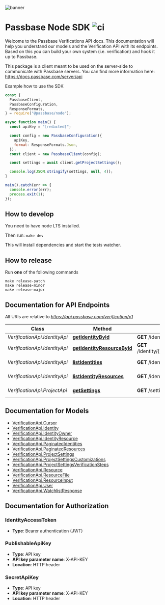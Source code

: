 ![banner](https://passbase-sdk-banner.netlify.app/node.png)

# Passbase Node SDK ![ci](https://github.com/passbase/passbase-node/workflows/ci/badge.svg)

Welcome to the Passbase Verifications API docs. This documentation will help you understand our models and the Verification API with its endpoints. Based on this you can build your own system (i.e. verification) and hook it up to Passbase.

This package is a client meant to be used on the server-side to communicate with Passbase servers.
You can find more information here: https://docs.passbase.com/server/api

Example how to use the SDK

```js
const {
  PassbaseClient,
  PassbaseConfiguration,
  ResponseFormats,
} = require("@passbase/node");

async function main() {
  const apiKey = "[redacted]";

  const config = new PassbaseConfiguration({
    apiKey,
    format: ResponseFormats.Json,
  });
  const client = new PassbaseClient(config);

  const settings = await client.getProjectSettings();

  console.log(JSON.stringify(settings, null, 4));
}

main().catch(err => {
  console.error(err);
  process.exit(1);
});
```

## How to develop

You need to have node LTS installed.

Then run: `make dev`

This will install dependencies and start the tests watcher.

## How to release

Run **one** of the following commands

```
make release-patch
make release-minor
make release-major
```

## Documentation for API Endpoints

All URIs are relative to *https://api.passbase.com/verification/v1*

| Class                         | Method                                                                     | HTTP request                                   | Description          |
| ----------------------------- | -------------------------------------------------------------------------- | ---------------------------------------------- | -------------------- |
| _VerificationApi.IdentityApi_ | [**getIdentityById**](docs/IdentityApi.md#getIdentityById)                 | **GET** /identities/{id}                       | Get identity         |
| _VerificationApi.IdentityApi_ | [**getIdentityResourceById**](docs/IdentityApi.md#getIdentityResourceById) | **GET** /identity/{id}/resources/{resource_id} | Get resource         |
| _VerificationApi.IdentityApi_ | [**listIdentities**](docs/IdentityApi.md#listIdentities)                   | **GET** /identities                            | List identities      |
| _VerificationApi.IdentityApi_ | [**listIdentityResources**](docs/IdentityApi.md#listIdentityResources)     | **GET** /identity/{id}/resources               | List resources       |
| _VerificationApi.ProjectApi_  | [**getSettings**](docs/ProjectApi.md#getSettings)                          | **GET** /settings                              | Get project settings |

## Documentation for Models

- [VerificationApi.Cursor](docs/Cursor.md)
- [VerificationApi.Identity](docs/Identity.md)
- [VerificationApi.IdentityOwner](docs/IdentityOwner.md)
- [VerificationApi.IdentityResource](docs/IdentityResource.md)
- [VerificationApi.PaginatedIdentities](docs/PaginatedIdentities.md)
- [VerificationApi.PaginatedResources](docs/PaginatedResources.md)
- [VerificationApi.ProjectSettings](docs/ProjectSettings.md)
- [VerificationApi.ProjectSettingsCustomizations](docs/ProjectSettingsCustomizations.md)
- [VerificationApi.ProjectSettingsVerificationSteps](docs/ProjectSettingsVerificationSteps.md)
- [VerificationApi.Resource](docs/Resource.md)
- [VerificationApi.ResourceFile](docs/ResourceFile.md)
- [VerificationApi.ResourceInput](docs/ResourceInput.md)
- [VerificationApi.User](docs/User.md)
- [VerificationApi.WatchlistResponse](docs/WatchlistResponse.md)

## Documentation for Authorization

### IdentityAccessToken

- **Type**: Bearer authentication (JWT)

### PublishableApiKey

- **Type**: API key
- **API key parameter name**: X-API-KEY
- **Location**: HTTP header

### SecretApiKey

- **Type**: API key
- **API key parameter name**: X-API-KEY
- **Location**: HTTP header
